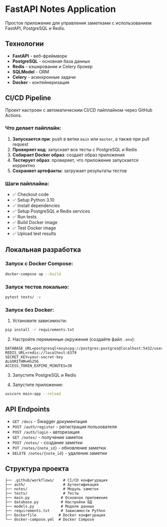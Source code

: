 # FastAPI Notes Application

Простое приложение для управления заметками с использованием FastAPI, PostgreSQL и Redis.

## Технологии

- **FastAPI** - веб-фреймворк
- **PostgreSQL** - основная база данных
- **Redis** - кэширование и Celery брокер
- **SQLModel** - ORM
- **Celery** - асинхронные задачи
- **Docker** - контейнеризация

## CI/CD Pipeline

Проект настроен с автоматическим CI/CD пайплайном через GitHub Actions.

### Что делает пайплайн:

1. **Запускается при**: push в ветки `main` или `master`, а также при pull request
2. **Проверяет код**: запускает все тесты с PostgreSQL и Redis
3. **Собирает Docker образ**: создает образ приложения
4. **Тестирует образ**: проверяет, что приложение запускается корректно
5. **Сохраняет артефакты**: загружает результаты тестов

### Шаги пайплайна:

- ✅ Checkout code
- ✅ Setup Python 3.10
- ✅ Install dependencies
- ✅ Setup PostgreSQL и Redis services
- ✅ Run tests
- ✅ Build Docker image
- ✅ Test Docker image
- ✅ Upload test results

## Локальная разработка

### Запуск с Docker Compose:

```bash
docker-compose up --build
```

### Запуск тестов локально:

```bash
pytest tests/ -v
```

### Запуск без Docker:

1. Установите зависимости:
```bash
pip install -r requirements.txt
```

2. Настройте переменные окружения (создайте файл `.env`):
```env
DATABASE_URL=postgresql+asyncpg://postgres:postgres@localhost:5432/user
REDIS_URL=redis://localhost:6379
SECRET_KEY=your-secret-key
ALGORITHM=HS256
ACCESS_TOKEN_EXPIRE_MINUTES=30
```

3. Запустите PostgreSQL и Redis

4. Запустите приложение:
```bash
uvicorn main:app --reload
```

## API Endpoints

- `GET /docs` - Swagger документация
- `POST /auth/register` - регистрация пользователя
- `POST /auth/login` - авторизация
- `GET /notes/` - получение заметок
- `POST /notes/` - создание заметки
- `PUT /notes/{note_id}` - обновление заметки
- `DELETE /notes/{note_id}` - удаление заметки

## Структура проекта

```
├── .github/workflows/    # CI/CD конфигурация
├── auth/                 # Аутентификация
├── notes/                # Модуль заметок
├── tests/                # Тесты
├── main.py              # Основное приложение
├── database.py          # Настройки БД
├── models.py            # Модели данных
├── requirements.txt     # Зависимости Python
├── Dockerfile          # Docker конфигурация
└── docker-compose.yml  # Docker Compose
``` 